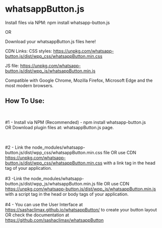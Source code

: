 # whatsappButton.js
Install files via NPM: npm install whatsapp-button.js

OR

Download your whatsappButton.js files here!

CDN Links:
CSS styles: https://unpkg.com/whatsapp-button.js/dist/wpp_css/whatsappButton.min.css

JS file: https://unpkg.com/whatsapp-button.js/dist/wpp_js/whatsappButton.min.js

Compatible with Google Chrome, Mozilla Firefox, Microsoft Edge and the most modern browsers.


## How To Use:
<br>

#1 - Install via NPM (Recommended) - npm install whatsapp-button.js
<br>OR Download plugin files at: whatsappButton.js page.

<br><br>
#2 - Link the node_modules/whatsapp-button.js/dist/wpp_css/whatsappButton.min.css file OR use CDN https://unpkg.com/whatsapp-button.js/dist/wpp_css/whatsappButton.min.css with a link tag in the head tag of your application.
<br><br>
#3 -Link the node_modules/whatsapp-button.js/dist/wpp_js/whatsappButton.min.js file OR use CDN https://unpkg.com/whatsapp-button.js/dist/wpp_js/whatsappButton.min.js with a script tag in the head or body tags of your application.
<br><br>
#4 - You can use the User Interface at https://sashaclimax.github.io/whatsappButton/ to create your button layout
<br>
OR check the documentation at https://github.com/sashaclimax/whatsappButton
